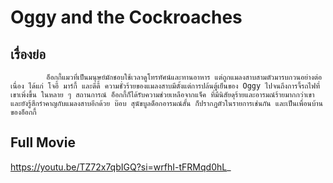 # Oggy and the Cockroaches

## เรื่องย่อ
            อ็อกกี้แมวที่เป็นมนุษย์มักชอบใช้เวลาดูโทรทัศน์และทานอาหาร แต่ถูกแมลงสาบสามตัวมารบกวนอย่างต่อเนื่อง ได้แก่ โจอี้ มาร์กี้ และดีดี้ ความชั่วร้ายของแมลงสาบมีตั้งแต่การปล้นตู้เย็นของ Oggy ไปจนถึงการจี้รถไฟที่เขาเพิ่งขึ้น ในหลาย ๆ สถานการณ์ อ็อกกี้ก็ได้รับความช่วยเหลือจากแจ็ค ที่มีนิสัยดุร้ายและอารมณ์ร้ายมากกว่าเขา และยังรู้สึกรำคาญกับแมลงสาบอีกด้วย บ๊อบ สุนัขบูลด็อกอารมณ์สั้น ก็ปรากฏตัวในรายการเช่นกัน และเป็นเพื่อนบ้านของอ็อกกี้

## Full Movie
https://youtu.be/TZ72x7qbIGQ?si=wrfhI-tFRMqd0hL_